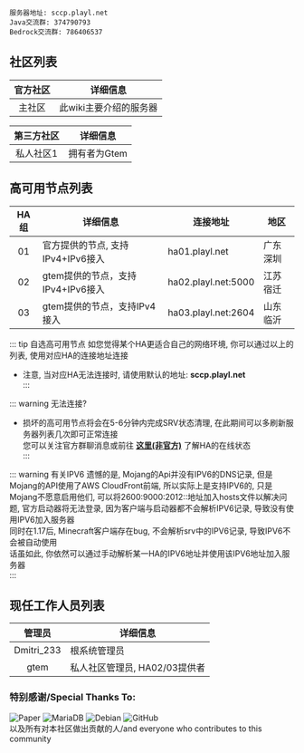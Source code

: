 ```
服务器地址: sccp.playl.net  
Java交流群: 374790793  
Bedrock交流群: 786406537
```

## 社区列表
|官方社区|详细信息|  
|:--:|-------|  
|主社区|此wiki主要介绍的服务器|  

|第三方社区|详细信息|  
|:--:|-------|  
|私人社区1|拥有者为Gtem|  

## 高可用节点列表
|HA组|详细信息|连接地址|地区|  
|:--:|-------|-------|----|  
|01|官方提供的节点, 支持IPv4+IPv6接入|ha01.playl.net|广东深圳|  
|02|gtem提供的节点，支持IPv4+IPv6接入|ha02.playl.net:5000|江苏宿迁|  
|03|gtem提供的节点，支持IPv4接入|ha03.playl.net:2604|山东临沂|  
::: tip 自选高可用节点
如您觉得某个HA更适合自己的网络环境, 你可以通过以上的列表, 使用对应HA的连接地址连接  
* 注意, 当对应HA无法连接时, 请使用默认的地址: **sccp.playl.net**  
:::

::: warning 无法连接?
* 损坏的高可用节点将会在5-6分钟内完成SRV状态清理, 在此期间可以多刷新服务器列表几次即可正常连接  
您可以关注官方群聊消息或前往 **[这里(非官方)](http://status.blsmc.top)** 了解HA的在线状态  
:::

::: warning 有关IPV6
遗憾的是, Mojang的Api并没有IPV6的DNS记录, 但是Mojang的API使用了AWS CloudFront前端, 所以实际上是支持IPV6的, 只是Mojang不愿意启用他们, 可以将2600:9000:2012::地址加入hosts文件以解决问题, 官方启动器将无法登录, 因为客户端与启动器都不会解析IPV6记录, 导致没有使用IPV6加入服务器  
同时在1.17后, Minecraft客户端存在bug, 不会解析srv中的IPV6记录, 导致IPV6不会被自动使用  
话虽如此, 你依然可以通过手动解析某一HA的IPV6地址并使用该IPV6地址加入服务器  
:::

## 现任工作人员列表
|管理员|详细信息|  
|:--:|-------|  
|Dmitri_233|根系统管理员|  
|gtem|私人社区管理员, HA02/03提供者|  

###  特别感谢/Special Thanks To:
![Paper](https://z3.ax1x.com/2021/08/27/hMKHN6.png)
![MariaDB](https://z3.ax1x.com/2021/08/27/hMK7Ax.png)
![Debian](https://z3.ax1x.com/2021/08/27/hMKL9O.png)
![GitHub](https://z3.ax1x.com/2021/08/27/hMKb4K.png)  
以及所有对本社区做出贡献的人/and everyone who contributes to this community  
